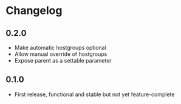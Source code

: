 # Changelog

## 0.2.0
* Make automatic hostgroups optional
* Allow manual override of hostgroups
* Expose parent as a settable parameter

## 0.1.0
* First release, functional and stable but not yet feature-complete
